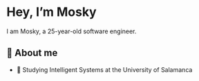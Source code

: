 # Hey, I’m Mosky
I am Mosky, a 25-year-old software engineer.

## 🤹 About me
- 🐾 Studying Intelligent Systems at the University of Salamanca
<!---
M0sky/M0sky is a ✨ special ✨ repository because its `README.md` (this file) appears on your GitHub profile.
You can click the Preview link to take a look at your changes.
--->
